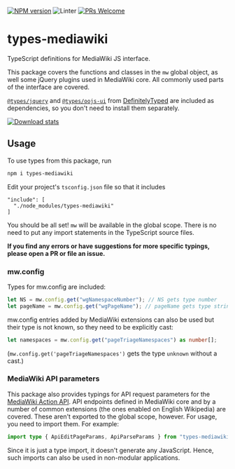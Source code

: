 [![NPM version](https://img.shields.io/npm/v/types-mediawiki.svg)](https://www.npmjs.com/package/types-mediawiki)
![Linter](https://github.com/wikimedia-gadgets/types-mediawiki/workflows/Lint/badge.svg)
[![PRs Welcome](https://img.shields.io/badge/PRs-welcome-brightgreen.svg?style=flat-square)](http://makeapullrequest.com)

# types-mediawiki

TypeScript definitions for MediaWiki JS interface.

This package covers the functions and classes in the `mw` global object, as well some jQuery plugins used in MediaWiki core. All commonly used parts of the interface are covered.

[`@types/jquery`](https://www.npmjs.com/package/@types/jquery) and [`@types/oojs-ui`](https://www.npmjs.com/package/@types/oojs-ui) from [DefinitelyTyped](https://github.com/DefinitelyTyped/DefinitelyTyped) are included as dependencies, so you don't need to install them separately.

[![Download stats](https://nodei.co/npm/types-mediawiki.png?downloads=true&downloadRank=true)](https://nodei.co/npm/types-mediawiki/)

## Usage

To use types from this package, run

```bash
npm i types-mediawiki
```

Edit your project's `tsconfig.json` file so that it includes

```
"include": [
  "./node_modules/types-mediawiki"
]
```

You should be all set! `mw` will be available in the global scope. There is no need to put any import statements in the TypeScript source files.

**If you find any errors or have suggestions for more specific typings, please open a PR or file an issue.**

### mw.config

Types for mw.config are included:

```ts
let NS = mw.config.get("wgNamespaceNumber"); // NS gets type number
let pageName = mw.config.get("wgPageName"); // pageName gets type string
```

mw.config entries added by MediaWiki extensions can also be used but their type is not known, so they need to be explicitly cast:

```ts
let namespaces = mw.config.get("pageTriageNamespaces") as number[];
```

(`mw.config.get('pageTriageNamespaces')` gets the type `unknown` without a cast.)

### MediaWiki API parameters

This package also provides typings for API request parameters for the [MediaWiki Action API](https://www.mediawiki.org/wiki/Special:MyLanguage/API:Main_page). API endpoints defined in MediaWiki core and by a number of common extensions (the ones enabled on English Wikipedia) are covered. These aren't exported to the global scope, however. For usage, you need to import them. For example:

```ts
import type { ApiEditPageParams, ApiParseParams } from "types-mediawiki/api_params";
```

Since it is just a type import, it doesn't generate any JavaScript. Hence, such imports can also be used in non-modular applications.
